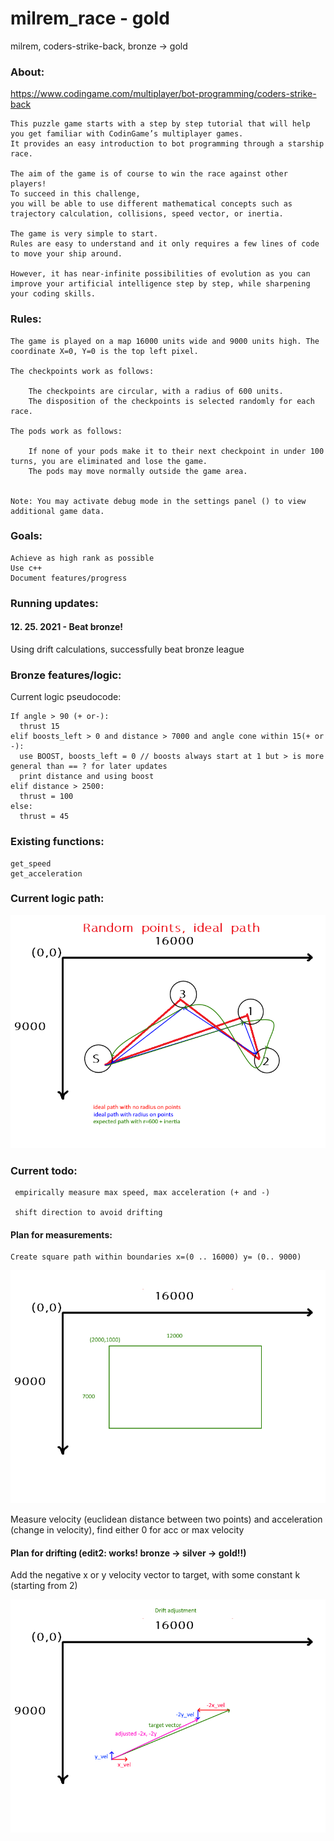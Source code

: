# milrem_race - gold 
milrem, coders-strike-back, bronze -> gold


### About:

https://www.codingame.com/multiplayer/bot-programming/coders-strike-back

	This puzzle game starts with a step by step tutorial that will help 
	you get familiar with CodinGame’s multiplayer games. 
	It provides an easy introduction to bot programming through a starship race.

	The aim of the game is of course to win the race against other players! 
	To succeed in this challenge, 
	you will be able to use different mathematical concepts such as 
	trajectory calculation, collisions, speed vector, or inertia.

	The game is very simple to start. 
	Rules are easy to understand and it only requires a few lines of code to move your ship around.

	However, it has near-infinite possibilities of evolution as you can improve your artificial intelligence step by step, while sharpening your coding skills.

### Rules:

	The game is played on a map 16000 units wide and 9000 units high. The coordinate X=0, Y=0 is the top left pixel.

	The checkpoints work as follows:

		The checkpoints are circular, with a radius of 600 units.
		The disposition of the checkpoints is selected randomly for each race.

	The pods work as follows:

		If none of your pods make it to their next checkpoint in under 100 turns, you are eliminated and lose the game.
		The pods may move normally outside the game area.


	Note: You may activate debug mode in the settings panel () to view additional game data.
	
### Goals:

	Achieve as high rank as possible
	Use c++
	Document features/progress
	
### Running updates:

#### 12. 25. 2021 - Beat bronze! 
Using drift calculations, successfully beat bronze league



### Bronze features/logic:

Current logic pseudocode:

	If angle > 90 (+ or-): 
	  thrust 15
	elif boosts_left > 0 and distance > 7000 and angle cone within 15(+ or -):
	  use BOOST, boosts_left = 0 // boosts always start at 1 but > is more general than == ? for later updates
	  print distance and using boost
	elif distance > 2500:
	  thrust = 100
	else:
	  thrust = 45
 
 ### Existing functions:
 
	get_speed
	get_acceleration
 
### Current logic path:

![Alt text](doc/images/3_radius_inertia.png?raw=true "3 current pathing types")

### Current todo:
 
	 empirically measure max speed, max acceleration (+ and -)
	 
	 shift direction to avoid drifting
 
 #### Plan for measurements:
 	
 	Create square path within boundaries x=(0 .. 16000) y= (0.. 9000)
	
	
![Alt text](doc/images/4_spd_acc_measure.png?raw=true "box for acc/speed")

Measure velocity (euclidean distance between two points) and acceleration (change in velocity), find either 0 for acc or max velocity


#### Plan for drifting (edit2: works! bronze -> silver -> gold!!)

Add the negative x or y velocity vector to target, with some constant k (starting from 2)

![Alt text](doc/images/5_drift_adjustment.png?raw=true "box for acc/speed")
